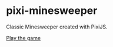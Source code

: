 # pixi-minesweeper

Classic Minesweeper created with PixiJS.

[Play the game](https://minesweeper.page)
